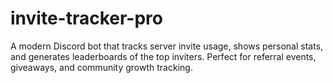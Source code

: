 # invite-tracker-pro
A modern Discord bot that tracks server invite usage, shows personal stats, and generates leaderboards of the top inviters. Perfect for referral events, giveaways, and community growth tracking.
